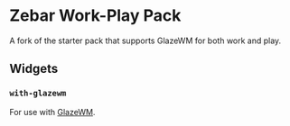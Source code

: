 # Zebar Work-Play Pack

A fork of the starter pack that supports GlazeWM for both work and play.

## Widgets

### `with-glazewm`

For use with [GlazeWM](https://github.com/glzr-io/glazewm).

